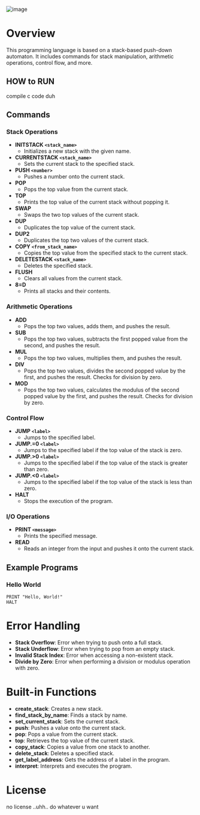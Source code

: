 ![image](https://github.com/user-attachments/assets/a3826ba5-1a30-4816-aa79-a4a105bc99a2)
# Overview
This programming language is based on a stack-based push-down automaton. It includes commands for stack manipulation, arithmetic operations, control flow, and more.
## HOW to RUN 
compile c code duh 
## Commands

### Stack Operations

- **INITSTACK `<stack_name>`**
  - Initializes a new stack with the given name.
- **CURRENTSTACK `<stack_name>`**
  - Sets the current stack to the specified stack.
- **PUSH `<number>`**
  - Pushes a number onto the current stack.
- **POP**
  - Pops the top value from the current stack.
- **TOP**
  - Prints the top value of the current stack without popping it.
- **SWAP**
  - Swaps the two top values of the current stack.
- **DUP**
  - Duplicates the top value of the current stack.
- **DUP2**
  - Duplicates the top two values of the current stack.
- **COPY `<from_stack_name>`**
  - Copies the top value from the specified stack to the current stack.
- **DELETESTACK `<stack_name>`**
  - Deletes the specified stack.
- **FLUSH**
  - Clears all values from the current stack.
- **8=D**
  - Prints all stacks and their contents.

### Arithmetic Operations

- **ADD**
  - Pops the top two values, adds them, and pushes the result.
- **SUB**
  - Pops the top two values, subtracts the first popped value from the second, and pushes the result.
- **MUL**
  - Pops the top two values, multiplies them, and pushes the result.
- **DIV**
  - Pops the top two values, divides the second popped value by the first, and pushes the result. Checks for division by zero.
- **MOD**
  - Pops the top two values, calculates the modulus of the second popped value by the first, and pushes the result. Checks for division by zero.

### Control Flow

- **JUMP `<label>`**
  - Jumps to the specified label.
- **JUMP.=0 `<label>`**
  - Jumps to the specified label if the top value of the stack is zero.
- **JUMP.>0 `<label>`**
  - Jumps to the specified label if the top value of the stack is greater than zero.
- **JUMP.<0 `<label>`**
  - Jumps to the specified label if the top value of the stack is less than zero.
- **HALT**
  - Stops the execution of the program.

### I/O Operations

- **PRINT `<message>`**
  - Prints the specified message.
- **READ**
  - Reads an integer from the input and pushes it onto the current stack.

## Example Programs

### Hello World

```plaintext
PRINT "Hello, World!"
HALT
```

# Error Handling

- **Stack Overflow**: Error when trying to push onto a full stack.
- **Stack Underflow**: Error when trying to pop from an empty stack.
- **Invalid Stack Index**: Error when accessing a non-existent stack.
- **Divide by Zero**: Error when performing a division or modulus operation with zero.

# Built-in Functions

- **create_stack**: Creates a new stack.
- **find_stack_by_name**: Finds a stack by name.
- **set_current_stack**: Sets the current stack.
- **push**: Pushes a value onto the current stack.
- **pop**: Pops a value from the current stack.
- **top**: Retrieves the top value of the current stack.
- **copy_stack**: Copies a value from one stack to another.
- **delete_stack**: Deletes a specified stack.
- **get_label_address**: Gets the address of a label in the program.
- **interpret**: Interprets and executes the program.



# License
no license ..uhh.. do whatever u want
